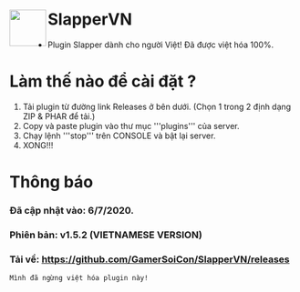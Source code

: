 <h1>SlapperVN<img src="https://github.com/jojoe77777/Slapper/blob/master/icon.png" height="64" width="64" align="left"></img></h1>

+ Plugin Slapper dành cho người Việt! Đã được việt hóa 100%.

# Làm thế nào để cài đặt ?
1. Tải plugin từ đường link Releases ở bên dưới. (Chọn 1 trong 2 định dạng ZIP & PHAR để tải.)
2. Copy và paste plugin vào thư mục '''plugins''' của server.
3. Chạy lệnh '''stop''' trên CONSOLE và bật lại server.
4. XONG!!!

# Thông báo
### Đã cập nhật vào: 6/7/2020.
### Phiên bản: v1.5.2 (VIETNAMESE VERSION)
### Tải về: https://github.com/GamerSoiCon/SlapperVN/releases
```Mình đã ngừng việt hóa plugin này!```
